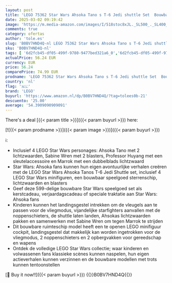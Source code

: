 ```yaml
---
layout: post
title: 'LEGO 75362 Star Wars Ahsoka Tano s T-6 Jedi shuttle Set  Bouwbaar Speelgoed Starship met 4 Minifiguren incl. Sabine Wren en Marrok met Lichtzwaarden  Ahsoka Serie Cadeau'
date: 2025-03-02 09:19:42
image: 'https://m.media-amazon.com/images/I/518stoc8xJL._SL500_._SL400_.jpg'
comments: true
category: ofertas
author: 'tole.es'
slug: 'B0BV7HND4Q-nl LEGO 75362 Star Wars Ahsoka Tano s T-6 Jedi shuttle Set...'
sku: 'B0BV7HND4Q-nl'
tags: [ '6d2fcb45-df05-499f-9780-9477bed321a6_0','6d2fcb45-df05-499f-9780-9477bed321a6_5201','6d2fcb45-df05-499f-9780-9477bed321a6_5301','8','Arborist Merchandising Root','Bouw- & constructiespeelgoed','LEGO','Self Service','Special Features Stores','Speelgoed & spellen','Speelgoedbouwsets','lego','🇳🇱', ]
actualPrice: 56.24 EUR
currency: EUR
price: 56.24
comparePrice: 74.99 EUR
prodname: 'LEGO 75362 Star Wars Ahsoka Tano s T-6 Jedi shuttle Set  Bouwbaar Speelgoed Starship met 4 Minifiguren incl. Sabine Wren en Marrok met Lichtzwaarden  Ahsoka Serie Cadeau'
country: 'nl'
flag: '🇳🇱'
brand: 'LEGO'
buyurl: 'https://www.amazon.nl/dp/B0BV7HND4Q/?tag=tolees0b-21'
descuento: '25.00'
average: '54.3909090909091'
---
```


There's a deal [{{< param title >}}]({{< param buyurl >}})  here:

[![{{< param prodname >}}]({{< param image >}})]({{< param buyurl >}})

ℹ️:

- Inclusief 4 LEGO Star Wars personages: Ahsoka Tano met 2 lichtzwaarden, Sabine Wren met 2 blasters, Professor Huyang met een sleutelaccessoire en Marrok met een dubbelblads lichtzwaard
- Star Wars: Ahsoka fans kunnen hun eigen avontuurlijke verhalen creëren met de LEGO Star Wars Ahsoka Tanos T-6 Jedi Shuttle set, inclusief 4 LEGO Star Wars minifiguren, een bouwbaar speelgoed sterrenschip, lichtzwaarden en blasters
- Geef deze 599-delige bouwbare Star Wars speelgoed set als kerstcadeau, verjaardagscadeau of speciale traktatie aan Star Wars: Ahsoka fans
- Kinderen kunnen het landingsgestel intrekken om de vleugels aan te passen voor de vliegmodus, vijandelijke starfighters aanvallen met de noppenschieters, de shuttle laten landen, Ahsokas lichtzwaarden pakken en samenwerken met Sabine Wren om tegen Marrok te strijden
- Dit bouwbare ruimteschip model heeft een te openen LEGO minifiguur cockpit, landingsgestel dat makkelijk kan worden ingetrokken voor de vliegmodus, 2 noppenschieters en 2 opbergvakken voor gereedschap en wapens
- Ontdek de volledige LEGO Star Wars collectie; waar kinderen en volwassenen fans klassieke scènes kunnen naspelen, hun eigen actieverhalen kunnen verzinnen en de bouwbare modellen met trots kunnen tentoonstellen

[🛒 Buy it now!!]({{< param buyurl >}})
{{<world>}}B0BV7HND4Q{{</world>}}
